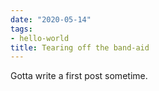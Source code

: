 ```yaml
---
date: "2020-05-14"
tags:
- hello-world
title: Tearing off the band-aid
---
```


Gotta write a first post sometime.